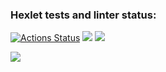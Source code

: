### Hexlet tests and linter status:
[![Actions Status](https://github.com/reymezis/frontend-project-lvl2/workflows/hexlet-check/badge.svg)](https://github.com/reymezis/frontend-project-lvl2/actions)
<a href="https://codeclimate.com/github/reymezis/frontend-project-lvl2/maintainability"><img src="https://api.codeclimate.com/v1/badges/4cfb2276b9f130bcd2fa/maintainability" /></a>
<a href="https://codeclimate.com/github/reymezis/frontend-project-lvl2/test_coverage"><img src="https://api.codeclimate.com/v1/badges/4cfb2276b9f130bcd2fa/test_coverage" /></a>


<a href="https://asciinema.org/a/WkOdUpfrZwYfpunkPcXuTfkVu" target="_blank"><img src="https://asciinema.org/a/WkOdUpfrZwYfpunkPcXuTfkVu.svg" /></a>
